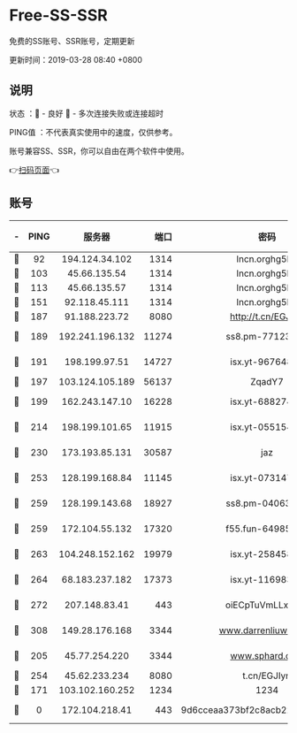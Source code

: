 # Free-SS-SSR

免费的SS账号、SSR账号，定期更新

更新时间：2019-03-28 08:40 +0800

## 说明

状态     ：🙂 - 良好 🙁 - 多次连接失败或连接超时

PING值   ：不代表真实使用中的速度，仅供参考。

账号兼容SS、SSR，你可以自由在两个软件中使用。

👉[扫码页面](https://liesauer.github.io/Free-SS-SSR/)👈

## 账号

|-|PING|服务器|端口|密码|加密方式|区域|
|:----:|:----:|:-----:|-----:|:----:|:----:|:----:|
|🙂|92|194.124.34.102|1314|lncn.orghg5k8|rc4|JP|
|🙂|103|45.66.135.54|1314|lncn.orghg5k8|rc4|US|
|🙂|113|45.66.135.57|1314|lncn.orghg5k8|rc4|US|
|🙂|151|92.118.45.111|1314|lncn.orghg5k8|rc4|GR|
|🙂|187|91.188.223.72|8080|http://t.cn/EGJIyrl|rc4-md5|RU|
|🙂|189|192.241.196.132|11274|ss8.pm-77123125|aes-256-cfb|US|
|🙂|191|198.199.97.51|14727|isx.yt-96764885|aes-256-cfb|US|
|🙂|197|103.124.105.189|56137|ZqadY7|chacha20|US|
|🙂|199|162.243.147.10|16228|isx.yt-68827444|aes-256-cfb|US|
|🙂|214|198.199.101.65|11915|isx.yt-05515467|aes-256-cfb|US|
|🙂|230|173.193.85.131|30587|jaz|aes-256-cfb|US|
|🙂|253|128.199.168.84|11145|isx.yt-07314732|aes-256-cfb|SG|
|🙂|259|128.199.143.68|18927|ss8.pm-04063806|aes-256-cfb|SG|
|🙂|259|172.104.55.132|17320|f55.fun-64985586|aes-256-cfb|SG|
|🙂|263|104.248.152.162|19979|isx.yt-25845837|aes-256-cfb|SG|
|🙂|264|68.183.237.182|17373|isx.yt-11698374|aes-256-cfb|SG|
|🙂|272|207.148.83.41|443|oiECpTuVmLLxk4Ts|aes-256-cfb|AU|
|🙂|308|149.28.176.168|3344|www.darrenliuwei.com|aes-256-cfb|AU|
|🙂|205|45.77.254.220|3344|www.sphard.com|aes-256-cfb|SG|
|🙂|254|45.62.233.234|8080|t.cn/EGJIyrl|rc4-md5|CA|
|🙁|171|103.102.160.252|1234|1234|rc4-md5|JP|
|🙁|0|172.104.218.41|443|9d6cceaa373bf2c8acb22e60b6a58be6|aes-256-cfb|US|
